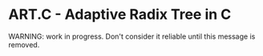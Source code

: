 # ART.C - Adaptive Radix Tree in C

WARNING: work in progress. Don't consider it reliable until this message is removed.